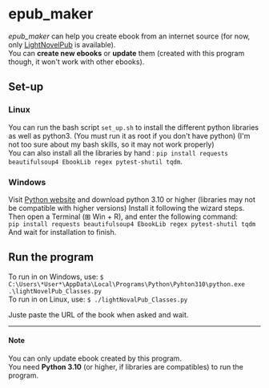 # epub_maker
*epub_maker* can help you create ebook from an internet source (for now, only [LightNovelPub](https://www.lightnovelpub.com) is available).\
You can **create new ebooks** or **update** them (created with this program though, it won't work with other ebooks).



## Set-up
### Linux
You can run the bash script `set_up.sh` to install the different python libraries as well as python3. (You must run it as root if you don't have python)
(I'm not too sure about my bash skills, so it may not work properly)\
You can also install all the libraries by hand : `pip install requests beautifulsoup4 EbookLib regex pytest-shutil tqdm`.

### Windows
Visit [Python website](https://www.python.org/downloads/) and download python 3.10 or higher (libraries may not be compatible with higher versions)
Install it following the wizard steps.\
Then open a Terminal (⊞ Win + R), and enter the following command:\
`pip install requests beautifulsoup4 EbookLib regex pytest-shutil tqdm`\
And wait for installation to finish.

## Run the program
To run in on Windows, use: `$ C:\Users\*User*\AppData\Local\Programs\Python\Pyhton310\python.exe .\lightNovelPub_Classes.py` \
To run in on Linux, use: `$ ./lightNovalPub_Classes.py`


Juste paste the URL of the book when asked and wait.

---

#### Note
You can only update ebook created by this program.\
You need **Python 3.10** (or higher, if libraries are compatibles) to run the program.
